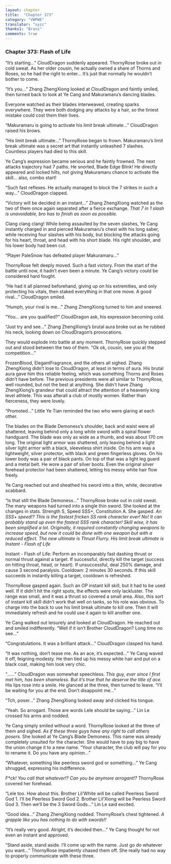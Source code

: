 ```yaml
---
layout: chapter
title:  "Chapter 373"
category: "VWPWE"
translator: "syzc"
thanks1: "Brass"
comments: true
---
```


### Chapter 373: Flash of Life

“It’s starting...” CloudDragon suddenly appeared. ThornyRose broke out in cold sweat. As her older cousin, he actually owned a share of Thorns and Roses, so he had the right to enter… It’s just that normally he wouldn’t bother to come.

“It’s you...” Zhang ZhengXiong looked at CloudDragon and faintly smiled, then turned back to look at Ye Cang and Makuramaru’s dancing blades.

Everyone watched as their blades interweaved, creating sparks everywhere. They were both dodging any attacks by a hair, so the tiniest mistake could cost them their lives.

“Makuramaru is going to activate his limit break ultimate...” CloudDragon raised his brows.

“His limit break ultimate...” ThornyRose began to frown. Makuramaru’s limit break ultimate was a secret art that instantly unleashed 7 slashes. Countless players had died to this skill.

Ye Cang’s expression became serious and he faintly frowned. The next attacks trajectory had 7 paths. He snorted, Blade Edge Blink! He directly appeared and locked hilts, not giving Makuramaru  chance to activate the skill… also, combo start! 

“Such fast reflexes. He actually managed to block the 7 strikes in such a way...” CloudDragon clapped.

“Victory will be decided in an instant...” Zhang ZhengXiong watched as the two of them once again separated after a fierce exchange. *That 7 in 1 slash is unavoidable, bro has to finish as soon as possible.*

Clang clang clang! While being assaulted by the seven slashes, Ye Cang instantly charged in and pierced Makuramaru’s chest with his long saber, while receiving four slashes with his body, but blocking the attacks going for his heart, throat, and head with his short blade. His right shoulder, and his lower body had been cut.

“Player PaleSnow has defeated player Makuramaru...”

ThornyRose felt deeply moved. Such a fast victory. From the start of the battle until now, it hadn’t even been a minute. Ye Cang’s victory could be considered hard fought.

“He had it all planned beforehand, giving up on his extremities, and only protecting his vitals, then staked everything in that one move. A good rival...” CloudDragon smiled.

“Humph, your rival is me...” Zhang ZhengXiong turned to him and sneered.

“You… are you qualified?” CloudDragon ask, his expression becoming cold.

“Just try and see...” Zhang ZhengXiong’s brutal aura broke out as he rubbed his neck, looking down on CloudDragon’s provocations.

They would explode into battle at any moment. ThornyRose quickly stepped out and stood between the two of them. “Ok ok, cousin, see you at the competition...”

FrozenBlood, ElegantFragrance, and the others all sighed. Zhang ZhengXiong didn’t lose to CloudDragon, at least in terms of aura. His brutal aura gave him this reliable feeling, which was something Thorns and Roses didn’t have before. The previous presidents were all similar to ThornyRose, well rounded, but not the best at anything. She didn’t have Zhang ZhengXiong’s grandeur that could attract the attention of a heavenly king level athlete. This was afterall a club of mostly women. Rather than fierceness, they were lovely.

“Promoted...” Little Ye Tian reminded the two who were glaring at each other.

The blades on the Blade Demoness’s shoulder, back and waist were all shattered, leaving behind only a long white sword with a spiral flower handguard. The blade was only as wide as a thumb, and was about 170 cm long. The original light armor was shattered, only leaving behind a light silver light armor with a black, sleeveless shirt inside. On his arm was a lightweight, silver protector, with black and green fingerless gloves. On his lower body was a pair of black pants. On top of that was a light leg guard and a metal belt. He wore a pair of silver boots. Even the original silver forehead protector had been shattered, letting his messy white hair flow freely.

Ye Cang reached out and sheathed his sword into a thin, white, decorative scabbard.

“Is that still the Blade Demoness...” ThornyRose broke out in cold sweat. The many weapons had turned into a single thin sword. She looked at the changes in stats. Strength S, Speed SSS+, Constitution A. She gasped. *An SSS+ speed!? This is the fastest fricken SS rank character ever! No! It can probably stand up even the fastest SSS rank character! Skill wise, it has been simplified a lot. Originally, it required constantly changing weapons to increase speed, but now it could be done with one weapon but with a reduced effect. The new ultimate is Thrust Flurry. His limit break ultimate is Instant - Flash of Life*

Instant - Flash of Life: Perform an incomparably fast dashing thrust or normal thrust against a target. If successful, directly kill the target (success on hitting throat, head, or heart). If unsuccessful, deal 250% damage, and cause 3 second paralysis. Cooldown: 2 minutes 30 seconds. If this skill succeeds in instantly killing a target, cooldown is refreshed.

ThornyRose gasped again. Such an OP instant kill skill, but it had to be used well. If it didn’t hit the right spots, the effects were only lackluster. The range was small, and it was a thrust so covered a small area. Also, this sort of instant kill skill didn’t work that well on tanks, so his role was obvious. To charge into the back to use his limit break ultimate to kill one. Then it will immediately refresh and he could use it again to kill another one.

Ye Cang walked out leisurely and looked at CloudDragon. He reached out and smiled indifferently. “Well if it isn’t Brother CloudDragon? Long time no see...”

“Congratulations. It was a brilliant attack...” CloudDragon clasped his hand.

“It was nothing, don’t tease me. As an ace, it’s expected...” Ye Cang waved it off, feigning modesty. He then tied up his messy white hair and put on a black coat, making him look very chic.

“......” CloudDragon was somewhat speechless. *This guy, ever since I first met him, has been shameless. But it’s true that he deserve the title of ace.* His lips rose into a smile. He glanced at the three, then turned to leave. “I’ll be waiting for you at the end. Don’t disappoint me...”

“Tch, poser...” Zhang ZhengXiong looked away and clicked his tongue.

“Yeah. So arrogant. Those are words Lele should be saying...” Lin Le crossed his arms and nodded.

Ye Cang simply smiled without a word. ThornyRose looked at the three of them and sighed. *As if these three guys have any right to call others posers.* She looked at Ye Cang’s Blade Demoness. This name was already completely unsuited for the character. She would have to pay big to have the union change it to a new name. “Your character, the club will pay for you to rename it. Do you have any opinion...”

“Whatever, something like peerless sword god or something...” Ye Cang shrugged, expressing his indifference.

*F\*ck! You call that whatever!? Can you be anymore arrogant!?* ThornyRose covered her forehead.

“Lele too. How about this. Brother Lil’White will be called Peerless Sword God 1. I’ll be Peerless Sword God 2. Brother Lil’Xiong will be Peerless Sword God 3. Then we’ll be the 3 Sword Gods...” Lin Le said excited.

“Good idea...” Zhang ZhengXiong nodded. ThornyRose’s chest tightened. *A grapple like you has nothing to do with swords!!*

“It’s really very good. Alright, it’s decided then...” Ye Cang thought for not even an instant and approved.

“Stand aside, stand aside. I’ll come up with the name. Just go do whatever you want...” ThornyRose impatiently chased them off. She really had no way to properly communicate with these three.
